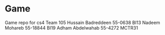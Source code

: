 # Game
Game repo for cs4
Team 105
Hussain Badreddeen 55-0638 BI13
Nadeem Mohareb 55-18844    BI19
Adham Abdelwahab 55-4272 MCTR31
